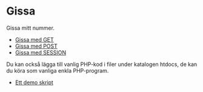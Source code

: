 Gissa
===========================

Gissa mitt nummer.

* [Gissa med GET](gissa/get)
* [Gissa med POST](gissa/post)
* [Gissa med SESSION](gissa/session)

Du kan också lägga till vanlig PHP-kod i filer under katalogen htdocs, de kan du köra som vanliga enkla PHP-program.

* [Ett demo skript](demo/demo.php)

